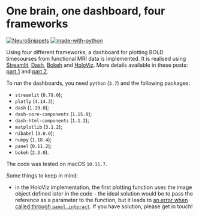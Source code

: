 # One brain, one dashboard, four frameworks

[![NeuroSnippets](https://img.shields.io/static/v1?label=Neuro&message=Snippets&color=orange)](http://neurosnippets.com/posts/game-of-dashboards/#post) [![made-with-python](https://img.shields.io/badge/Made%20with-Python-1f425f.svg)](https://www.python.org/)

Using four different frameworks, a dashboard for plotting BOLD timecourses from functional MRI data is implemented. It is realised using [Streamlit](https://www.streamlit.io 'Streamlit'), [Dash](https://dash.plotly.com/introduction 'Dash Documentation'), [Bokeh](https://bokeh.org 'Bokeh') and [HoloViz](https://holoviz.org 'Holoviz'). More details available in these posts: [part 1](http://neurosnippets.com/posts/game-of-dashboards/#post) and [part 2](http://neurosnippets.com/posts/game-of-dashboards-2/#post).

To run the dashboards, you need `python` (`3.7`) and the following packages:
* `streamlit` (`0.79.0`);
* `plotly` (`4.14.3`);
* `dash` (`1.19.0`);
* `dash-core-components` (`1.15.0`);
* `dash-html-components` (`1.1.2`);
* `matplotlib` (`3.1.2`);
* `nibabel` (`3.0.0`);
* `numpy` (`1.18.4`);
* `panel` (`0.11.2`);
* `bokeh` (`2.3.0`).

The code was tested on macOS `10.15.7`.

Some things to keep in mind:
* in the HoloViz implementation, the first plotting function uses the image object defined later in the code - the ideal solution would be to pass the reference as a parameter to the function, but it leads to [an error when called through `panel.interact`](https://stackoverflow.com/questions/24046558/pass-data-array-to-interact-function). If you have solution, please get in touch!